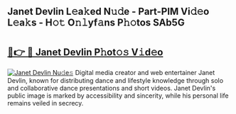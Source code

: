 ## Janet Devlin L𝚎a𝚔ed N𝚞𝚍e - Part-PIM Vi𝚍𝚎o L𝚎a𝚔s - H𝚘𝚝 O𝚗𝚕yf𝚊ns P𝚑𝚘tos SAb5G

# <h2><a href="http://kfchx0.oniu.top/?m=Janet+Devlin">🔗👉 🔴 Janet Devlin P𝚑ot𝚘𝚜 V𝚒d𝚎o</a></h2>

[![Janet Devlin Nu𝚍e𝚜](https://i.imgur.com/0qMVB7G.gif)](http://kfchx0.oniu.top/?m=Janet+Devlin)
Digital media creator and web entertainer Janet Devlin, known for distributing dance and lifestyle knowledge through solo and collaborative dance presentations and short videos. Janet Devlin's public image is marked by accessibility and sincerity, while his personal life remains veiled in secrecy.  
